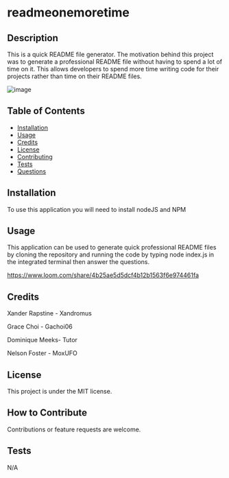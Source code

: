 # readmeonemoretime

## Description

This is a quick README file generator. The motivation behind this project was to generate a professional README file without having to spend a lot of time on it. This allows developers to spend more time writing code for their projects rather than time on their README files.

![image](https://user-images.githubusercontent.com/121472588/228417108-3a6331b7-b66d-46e2-9193-c5f7f71c43c3.png)


## Table of Contents 

- [Installation](#installation)
- [Usage](#usage)
- [Credits](#credits)
- [License](#license)
- [Contributing](#contributing)
- [Tests](#tests)
- [Questions](#questions)

## Installation

To use this application you will need to install nodeJS and NPM

## Usage

This application can be used to generate quick professional README files
by cloning the repository and running the code by typing node index.js in the 
integrated terminal then answer the questions.

https://www.loom.com/share/4b25ae5d5dcf4b12b1563f6e974461fa

## Credits

Xander Rapstine - Xandromus

Grace Choi - Gachoi06

Dominique Meeks- Tutor  

Nelson Foster - MoxUFO

## License

This project is under the MIT license.


## How to Contribute

Contributions or feature requests are welcome.

## Tests

N/A
